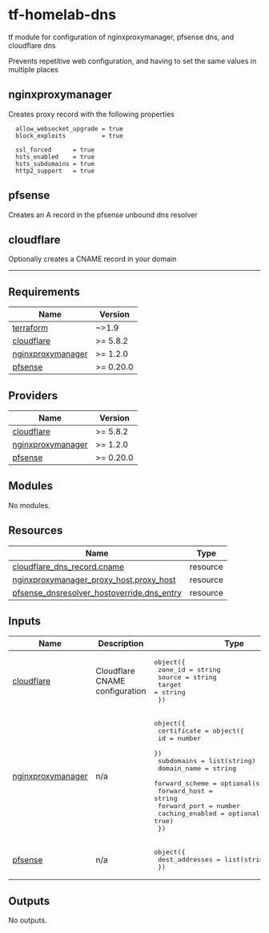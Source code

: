# tf-homelab-dns

tf module for configuration of nginxproxymanager, pfsense dns, and cloudflare dns

Prevents repetitive web configuration, and having to set the same values in multiple places

## nginxproxymanager

Creates proxy record with the following properties

```hcl
  allow_websocket_upgrade = true
  block_exploits          = true

  ssl_forced      = true
  hsts_enabled    = true
  hsts_subdomains = true
  http2_support   = true
```

## pfsense

Creates an A record in the pfsense unbound dns resolver

## cloudflare

Optionally creates a CNAME record in your domain

---

<!-- BEGIN_TF_DOCS -->
## Requirements

| Name | Version |
|------|---------|
| <a name="requirement_terraform"></a> [terraform](#requirement\_terraform) | ~>1.9 |
| <a name="requirement_cloudflare"></a> [cloudflare](#requirement\_cloudflare) | >= 5.8.2 |
| <a name="requirement_nginxproxymanager"></a> [nginxproxymanager](#requirement\_nginxproxymanager) | >= 1.2.0 |
| <a name="requirement_pfsense"></a> [pfsense](#requirement\_pfsense) | >= 0.20.0 |

## Providers

| Name | Version |
|------|---------|
| <a name="provider_cloudflare"></a> [cloudflare](#provider\_cloudflare) | >= 5.8.2 |
| <a name="provider_nginxproxymanager"></a> [nginxproxymanager](#provider\_nginxproxymanager) | >= 1.2.0 |
| <a name="provider_pfsense"></a> [pfsense](#provider\_pfsense) | >= 0.20.0 |

## Modules

No modules.

## Resources

| Name | Type |
|------|------|
| [cloudflare_dns_record.cname](https://registry.terraform.io/providers/cloudflare/cloudflare/latest/docs/resources/dns_record) | resource |
| [nginxproxymanager_proxy_host.proxy_host](https://registry.terraform.io/providers/Sander0542/nginxproxymanager/latest/docs/resources/proxy_host) | resource |
| [pfsense_dnsresolver_hostoverride.dns_entry](https://registry.terraform.io/providers/marshallford/pfsense/latest/docs/resources/dnsresolver_hostoverride) | resource |

## Inputs

| Name | Description | Type | Default | Required |
|------|-------------|------|---------|:--------:|
| <a name="input_cloudflare"></a> [cloudflare](#input\_cloudflare) | Cloudflare CNAME configuration | <pre>object({<br/>    zone_id = string<br/>    source  = string<br/>    target  = string<br/>  })</pre> | <pre>{<br/>  "source": "",<br/>  "target": "",<br/>  "zone_id": ""<br/>}</pre> | no |
| <a name="input_nginxproxymanager"></a> [nginxproxymanager](#input\_nginxproxymanager) | n/a | <pre>object({<br/>    certificate = object({<br/>      id = number<br/>    })<br/>    subdomains      = list(string)<br/>    domain_name     = string<br/>    forward_scheme  = optional(string, "http")<br/>    forward_host    = string<br/>    forward_port    = number<br/>    caching_enabled = optional(bool, true)<br/>  })</pre> | n/a | yes |
| <a name="input_pfsense"></a> [pfsense](#input\_pfsense) | n/a | <pre>object({<br/>    dest_addresses = list(string)<br/>  })</pre> | n/a | yes |

## Outputs

No outputs.
<!-- END_TF_DOCS -->
